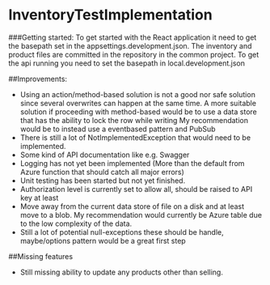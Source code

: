 # InventoryTestImplementation

###Getting started: 
To get started with the React application it need to get the basepath set in the appsettings.development.json. The inventory and product files are committed in the repository in the common project. 
To get the api running you need to set the basepath in local.development.json

##Improvements: 
- Using an action/method-based solution is not a good nor safe solution since several overwrites can happen at the same time.  A more suitable solution if proceeding with method-based would be to use a data store that has the ability to lock the row while writing  My recommendation would be to instead use a eventbased pattern and PubSub 
- There is still a lot of NotImplementedException that would need to be implemented. 
- Some kind of API documentation like e.g. Swagger
- Logging has not yet been implemented (More than the default from Azure function that should catch all major errors) 
- Unit testing has been started but not yet finished. 
- Authorization level is currently set to allow all, should be raised to API key at least 
- Move away from the current data store of file on a disk and at least move to a blob. My recommendation would currently be Azure table due to the low complexity of the data. 
- Still a lot of potential null-exceptions these should be handle, maybe/options pattern would be a great first step

##Missing features
- Still missing ability to update any products other than selling. 